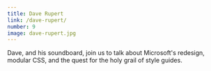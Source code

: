 ```yaml
---
title: Dave Rupert
link: /dave-rupert/
number: 9
image: dave-rupert.jpg
---
```


Dave, and his soundboard, join us to talk about Microsoft's redesign, modular CSS, and the quest for the holy grail of style guides.
